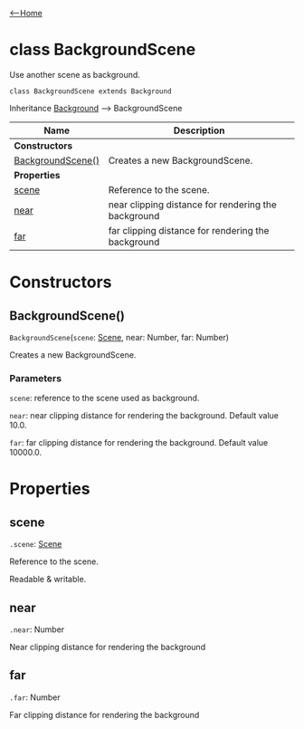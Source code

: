 [<--Home](index.html)

# class BackgroundScene

Use another scene as background.

`class BackgroundScene extends Background`

Inheritance [Background](Background.html) --> BackgroundScene

| Name                                                          | Description                                                    |
| --------------------------------------------------------------| -------------------------------------------------------------- |
| **Constructors**                                              |                                                                |
| [BackgroundScene()](#backgroundscene)                         | Creates a new BackgroundScene.                                 |
| **Properties**                                                |                                                                |
| [scene](#scene)                                               | Reference to the scene.                                        |
| [near](#near)                                                 | near clipping distance for rendering the background            |
| [far](#far)                                                   | far clipping distance for rendering the background             |

# Constructors

## BackgroundScene()

`BackgroundScene`(`scene`: [Scene](Scene.html), near: Number, far: Number)

Creates a new BackgroundScene. 

### Parameters

`scene`: reference to the scene used as background.

`near`: near clipping distance for rendering the background. Default value 10.0.

`far`: far clipping distance for rendering the background. Default value 10000.0.

# Properties

## scene

`.scene`: [Scene](Scene.html)

Reference to the scene.

Readable & writable.

## near

`.near`: Number

Near clipping distance for rendering the background

## far

`.far`: Number

Far clipping distance for rendering the background

